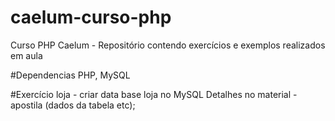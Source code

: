 # caelum-curso-php
Curso PHP Caelum - Repositório contendo exercícios e exemplos realizados em aula

#Dependencias
PHP, MySQL

#Exercício loja - criar data base loja no MySQL
Detalhes no material - apostila (dados da tabela etc);